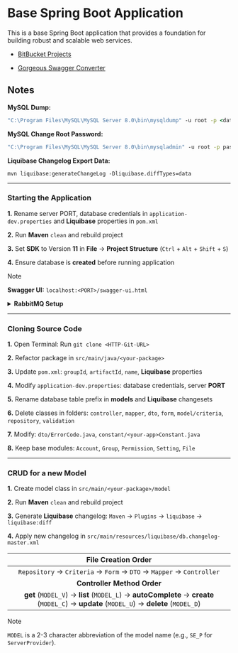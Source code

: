 # Base Spring Boot Application

This is a base Spring Boot application that provides a foundation for building robust and scalable web services.

- [BitBucket Projects](https://git.developteam.net/projects)

- [Gorgeous Swagger Converter](https://kaytervn.github.io/Gorgeous-Swagger-Converter-Web/)

## Notes

**MySQL Dump:**

```cmd
"C:\Program Files\MySQL\MySQL Server 8.0\bin\mysqldump" -u root -p <database-name> > D:\Downloads\dump_file.sql
```

**MySQL Change Root Password:**

```cmd
"C:\Program Files\MySQL\MySQL Server 8.0\bin\mysqladmin" -u root -p password <new-password>
```

**Liquibase Changelog Export Data:**

```
mvn liquibase:generateChangeLog -Dliquibase.diffTypes=data
```

---

### Starting the Application

**1.** Rename server PORT, database credentials in `application-dev.properties` and **Liquibase** properties in `pom.xml`

**2.** Run **Maven** `clean` and rebuild project

**3.** Set **SDK** to Version **11** in **File** → **Project Structure** (`Ctrl` + `Alt` + `Shift` + `S`)

**4.** Ensure database is **created** before running application

> [!NOTE]
> **Swagger UI:** `localhost:<PORT>/swagger-ui.html`

<details>

<summary><b>RabbitMQ Setup</b></summary>

<br>

**1.** Install RabbitMQ

- In Terminal: Run `docker pull rabbitmq:3.13.6-management`
- In Docker Desktop: Run `rabbitmq` **Image**

- Set ports: `15672`:15672/tcp (**UI**), `5672`:5672/tcp (**AMQP**)

**2.** Access Management UI

- Open: http://localhost:15672/
- Login: `guest` / `guest`

**3.** Create Admin User

- Go to **Admin** tab
- Add new user with `Admin` tag

**4.** Run application and login with new admin account

</details>

---

### Cloning Source Code

**1.** Open Terminal: Run `git clone <HTTP-Git-URL>`

**2.** Refactor package in `src/main/java/<your-package>`

**3.** Update `pom.xml`: `groupId`, `artifactId`, `name`, **Liquibase** properties

**4.** Modify `application-dev.properties`: database credentials, server **PORT**

**5.** Rename database table prefix in **models** and **Liquibase** changesets

**6.** Delete classes in folders: `controller`, `mapper`, `dto`, `form`, `model/criteria`, `repository`, `validation`

**7.** Modify: `dto/ErrorCode.java`, `constant/<your-app>Constant.java`

**8.** Keep base modules: `Account`, `Group`, `Permission`, `Setting`, `File`

---

### CRUD for a new Model

**1.** Create model class in `src/main/<your-package>/model`

**2.** Run **Maven** `clean` and rebuild project

**3.** Generate **Liquibase** changelog: `Maven` → `Plugins` → `liquibase` → `liquibase:diff`

**4.** Apply new changelog in `src/main/resources/liquibase/db.changelog-master.xml`

|                                                           File Creation Order                                                            |
| :--------------------------------------------------------------------------------------------------------------------------------------: |
|                                   `Repository` → `Criteria` → `Form` → `DTO` → `Mapper` → `Controller`                                   |
|                                                       **Controller Method Order**                                                        |
| **get** (`MODEL_V`) → **list** (`MODEL_L`) → **autoComplete** → **create** (`MODEL_C`) → **update** (`MODEL_U`) → **delete** (`MODEL_D`) |

> [!NOTE]
> `MODEL` is a 2-3 character abbreviation of the model name (e.g., `SE_P` for `ServerProvider`).
